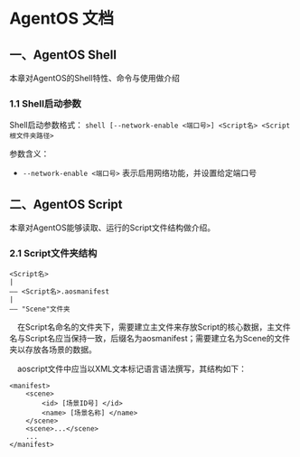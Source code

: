 # AgentOS 文档
## 一、AgentOS Shell
本章对AgentOS的Shell特性、命令与使用做介绍
### 1.1 Shell启动参数
Shell启动参数格式： `shell [--network-enable <端口号>] <Script名> <Script根文件夹路径>`

参数含义：
* `--network-enable <端口号>`  表示启用网络功能，并设置给定端口号
## 二、AgentOS Script
本章对AgentOS能够读取、运行的Script文件结构做介绍。
### 2.1 Script文件夹结构
```
<Script名>
|
—— <Script名>.aosmanifest
|
—— "Scene"文件夹
```
&emsp;在Script名命名的文件夹下，需要建立主文件来存放Script的核心数据，主文件名与Script名应当保持一致，后缀名为aosmanifest；需要建立名为Scene的文件夹以存放各场景的数据。

&emsp;aoscript文件中应当以XML文本标记语言语法撰写，其结构如下：
```
<manifest>
    <scene>
        <id> [场景ID号] </id>
        <name> [场景名称] </name>
    </scene>
    <scene>...</scene>
    ...
</manifest>
```


